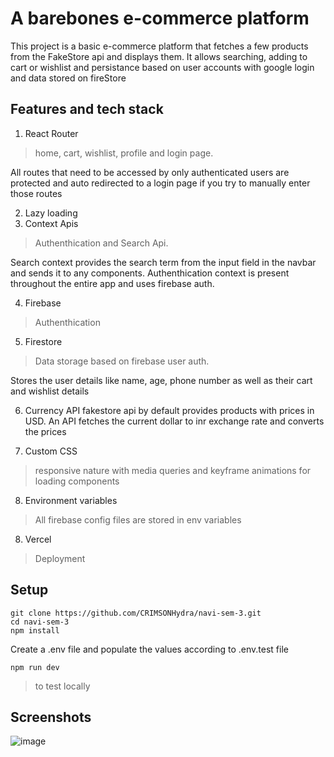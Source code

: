 # A barebones e-commerce platform
This project is a basic e-commerce platform that fetches a few products from the FakeStore api and displays them. It allows searching, adding to cart or wishlist and persistance based on user accounts with google login and data stored on fireStore

## Features and tech stack
1. React Router
>home, cart, wishlist, profile and login page.

All routes that need to be accessed by only authenticated users are protected and auto redirected to a login page if you try to manually enter those routes

2. Lazy loading
3. Context Apis
>Authenthication and Search Api.

Search context provides the search term from the input field in the navbar and sends it to any components.
Authenthication context is present throughout the entire app and uses firebase auth.

4. Firebase
>Authenthication
5. Firestore
>Data storage based on firebase user auth.

Stores the user details like name, age, phone number as well as their cart and wishlist details

6. Currency API
fakestore api by default provides products with prices in USD. An API fetches the current dollar to inr exchange rate and converts the prices

8. Custom CSS
>responsive nature with media queries and keyframe animations for loading components

8. Environment variables
>All firebase config files are stored in env variables

8. Vercel
>Deployment

## Setup
```
git clone https://github.com/CRIMSONHydra/navi-sem-3.git
cd navi-sem-3
npm install
```
Create a .env file and populate the values according to .env.test file

```
npm run dev
```
>to test locally

## Screenshots
![image](https://github.com/user-attachments/assets/eeddbd17-4b04-4240-87d1-896dbde9f7bd)
